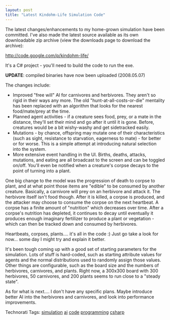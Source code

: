 ```yaml
---
layout: post
title: "Latest Kindohm-Life Simulation Code"
---
```


<p>The latest changes/enhancements to my home-grown simulation have been committed.  I've also made the latest source available as its own downloadable zip archive (view the downloads page to download the archive):</p>
  
<p><a title="http://code.google.com/p/kindohm-life/" href="http://code.google.com/p/kindohm-life/">http://code.google.com/p/kindohm-life/</a></p>
  
<p>It's a C# project - you'll need to build the code to run the exe.</p>
  
<p><strong>UPDATE</strong>: compiled binaries have now been uploaded (2008.05.07)</p>
  
<p>The changes include:</p>
  
<ul>   
<li>Improved "free will" AI for carnivores and herbivores.  They aren't so rigid in their ways any more.  The old "hunt-at-all-costs-or-die" mentality has been replaced with an algorithm that looks for the nearest food/mate/prey at the time. </li>    
<li>Planned agent activities - if a creature sees food, prey, or a mate in the distance, they'll set their mind and go after it until it is gone.  Before, creatures would be a bit wishy-washy and get sidetracked easily. </li>    
<li>Mutations - by chance, offspring may mutate one of their characteristics (such as sight, resistance to starvation, eagerness to mate) - for better or for worse.  This is a simple attempt at introducing natural selection into the system. </li>    
<li>More extensive event handling in the UI.  Births, deaths, attacks, mutations, and eating are all broadcast to the screen and can be toggled on/off.  You'll even be notified when a creature's corpse decays to the point of turning into a plant.  </li> </ul>  
<p>One big change to the model was the progression of death to corpse to plant, and at what point those items are "edible" to be consumed by another creature.  Basically, a carnivore will prey on an herbivore and attack it.  The herbivore itself isn't food though.  After it is killed, a corpse is produced, and the attacker may choose to consume the corpse on the next heartbeat.  A corpse has a finite amount of "nutrition" which decreases over time.  After a corpse's nutrition has depleted, it continues to decay until eventually it produces enough imaginary fertilizer to produce a plant or vegetation - which can then be tracked down and consumed by herbivores.  </p>
  
<p>Heartbeats, corpses, plants....  it's all in the code :)  Just go take a look for now...  some day I might try and explain it better.</p>
  
<p>It's been tough coming up with a good set of starting parameters for the simulation.  Lots of stuff is hard-coded, such as starting attribute values for agents and the normal distributions used to randomly assign those values.  Other things are configurable, such as the board size and the numbers of herbivores, carnivores, and plants.  Right now, a 300x300 board with 300 herbivores, 50 carnivores, and 200 plants seems to run close to a "steady state".  </p>
  
<p>As for what is next....  I don't have any specific plans.  Maybe introduce better AI into the herbivores and carnivores, and look into performance improvements.  </p>
  
<div class="tags" id="scid:0767317B-992E-4b12-91E0-4F059A8CECA8:e30f828d-4a76-48b0-bc9d-c2f954f90257">Technorati Tags: <a href="http://technorati.com/tags/simulation" target="_blank" rel="tag">simulation</a> <a href="http://technorati.com/tags/ai" target="_blank" rel="tag">ai</a> <a href="http://technorati.com/tags/code" target="_blank" rel="tag">code</a> <a href="http://technorati.com/tags/programming" target="_blank" rel="tag">programming</a> <a href="http://technorati.com/tags/csharp" target="_blank" rel="tag">csharp</a></div> 
